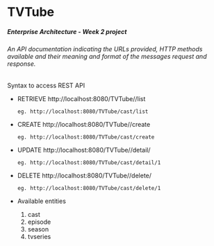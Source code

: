 # TVTube##### Enterprise Architecture - Week 2 project###### An API documentation indicating the URLs provided, HTTP methods available and their meaning and format of the messages request and response.Syntax to access REST API* RETRIEVE  http://localhost:8080/TVTube/<entity>/list  ```  eg. http://localhost:8080/TVTube/cast/list  ```* CREATE  http://localhost:8080/TVTube/<entity>/create  ```  eg. http://localhost:8080/TVTube/cast/create  ```* UPDATE  http://localhost:8080/TVTube/<entity>/detail/<id>  ```  eg. http://localhost:8080/TVTube/cast/detail/1  ```* DELETE  http://localhost:8080/TVTube/<entity>/delete/<id>  ```  eg. http://localhost:8080/TVTube/cast/delete/1  ```* Available entities  1. cast  2. episode  3. season  4. tvseries